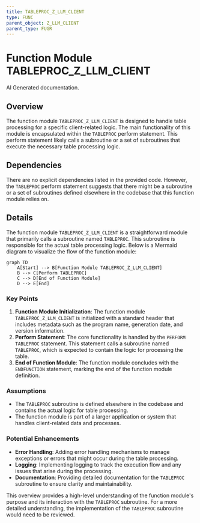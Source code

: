 ```yaml
---
title: TABLEPROC_Z_LLM_CLIENT
type: FUNC
parent_object: Z_LLM_CLIENT
parent_type: FUGR
---
```


# Function Module TABLEPROC_Z_LLM_CLIENT

AI Generated documentation.

## Overview

The function module `TABLEPROC_Z_LLM_CLIENT` is designed to handle table processing for a specific client-related logic. The main functionality of this module is encapsulated within the `TABLEPROC` perform statement. This perform statement likely calls a subroutine or a set of subroutines that execute the necessary table processing logic.

## Dependencies

There are no explicit dependencies listed in the provided code. However, the `TABLEPROC` perform statement suggests that there might be a subroutine or a set of subroutines defined elsewhere in the codebase that this function module relies on.

## Details

The function module `TABLEPROC_Z_LLM_CLIENT` is a straightforward module that primarily calls a subroutine named `TABLEPROC`. This subroutine is responsible for the actual table processing logic. Below is a Mermaid diagram to visualize the flow of the function module:

```mermaid
graph TD
    A[Start] --> B[Function Module TABLEPROC_Z_LLM_CLIENT]
    B --> C[Perform TABLEPROC]
    C --> D[End of Function Module]
    D --> E[End]
```

### Key Points

1. **Function Module Initialization**: The function module `TABLEPROC_Z_LLM_CLIENT` is initialized with a standard header that includes metadata such as the program name, generation date, and version information.
2. **Perform Statement**: The core functionality is handled by the `PERFORM TABLEPROC` statement. This statement calls a subroutine named `TABLEPROC`, which is expected to contain the logic for processing the table.
3. **End of Function Module**: The function module concludes with the `ENDFUNCTION` statement, marking the end of the function module definition.

### Assumptions

- The `TABLEPROC` subroutine is defined elsewhere in the codebase and contains the actual logic for table processing.
- The function module is part of a larger application or system that handles client-related data and processes.

### Potential Enhancements

- **Error Handling**: Adding error handling mechanisms to manage exceptions or errors that might occur during the table processing.
- **Logging**: Implementing logging to track the execution flow and any issues that arise during the processing.
- **Documentation**: Providing detailed documentation for the `TABLEPROC` subroutine to ensure clarity and maintainability.

This overview provides a high-level understanding of the function module's purpose and its interaction with the `TABLEPROC` subroutine. For a more detailed understanding, the implementation of the `TABLEPROC` subroutine would need to be reviewed.
